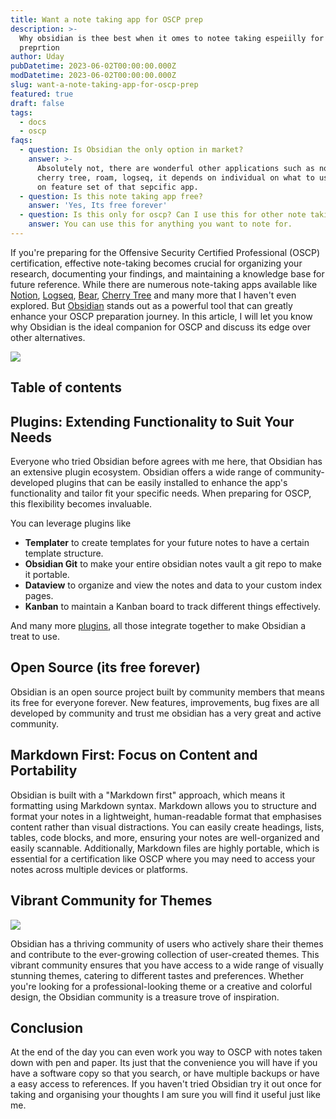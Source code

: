 ```yaml
---
title: Want a note taking app for OSCP prep
description: >-
  Why obsidian is thee best when it omes to notee taking espeiilly for OSCP
  preprtion
author: Uday
pubDatetime: 2023-06-02T00:00:00.000Z
modDatetime: 2023-06-02T00:00:00.000Z
slug: want-a-note-taking-app-for-oscp-prep
featured: true
draft: false
tags:
  - docs
  - oscp
faqs:
  - question: Is Obsidian the only option in market?
    answer: >-
      Absolutely not, there are wonderful other applications such as notion,
      cherry tree, roam, logseq, it depends on individual on what to use based
      on feature set of that sepcific app.
  - question: Is this note taking app free?
    answer: 'Yes, Its free forever'
  - question: Is this only for oscp? Can I use this for other note taking?
    answer: You can use this for anything you want to note for.
---
```


If you're preparing for the Offensive Security Certified Professional (OSCP) certification, effective note-taking becomes crucial for organizing your research, documenting your findings, and maintaining a knowledge base for future reference. While there are numerous note-taking apps available like [Notion](https://www.notion.so/), [Logseq](https://logseq.com/), [Bear](https://bear.app/), [Cherry Tree](https://www.giuspen.net/cherrytree/) and many more that I haven't even explored. But [Obsidian](https://obsidian.md/) stands out as a powerful tool that can greatly enhance your OSCP preparation journey. In this article, I will let you know why Obsidian is the ideal companion for OSCP and discuss its edge over other alternatives.

![](https://res.cloudinary.com/dmqn4aaos/image/upload/v1718147944/blog/Screenshot_2024-06-11_at_7.18.31_PM_ryzjcl.avif)

## Table of contents

## Plugins: Extending Functionality to Suit Your Needs

Everyone who tried Obsidian before agrees with me here, that Obsidian has an extensive plugin ecosystem. Obsidian offers a wide range of community-developed plugins that can be easily installed to enhance the app's functionality and tailor fit your specific needs. When preparing for OSCP, this flexibility becomes invaluable.

You can leverage plugins like

* **Templater** to create templates for your future notes to have a certain template structure.
* **Obsidian Git** to make your entire obsidian notes vault a git repo to make it portable.
* **Dataview** to organize and view the notes and data to your custom index pages.
* **Kanban** to maintain a Kanban board to track different things effectively.

And many more [plugins](https://obsidian.md/plugins), all those integrate together to make Obsidian a treat to use.

## Open Source (its free forever)

Obsidian is an open source project built by community members that means its free for everyone forever. New features, improvements, bug fixes are all developed by community and trust me obsidian has a very great and active community.

## Markdown First: Focus on Content and Portability

Obsidian is built with a "Markdown first" approach, which means it formatting using Markdown syntax. Markdown allows you to structure and format your notes in a lightweight, human-readable format that emphasises content rather than visual distractions. You can easily create headings, lists, tables, code blocks, and more, ensuring your notes are well-organized and easily scannable. Additionally, Markdown files are highly portable, which is essential for a certification like OSCP where you may need to access your notes across multiple devices or platforms.

## Vibrant Community for Themes

![](https://res.cloudinary.com/dmqn4aaos/image/upload/v1718148004/blog/Screenshot_2024-06-11_at_7.19.46_PM_s9txa6.avif)

Obsidian has a thriving community of users who actively share their themes and contribute to the ever-growing collection of user-created themes. This vibrant community ensures that you have access to a wide range of visually stunning themes, catering to different tastes and preferences. Whether you're looking for a professional-looking theme or a creative and colorful design, the Obsidian community is a treasure trove of inspiration.

## Conclusion

At the end of the day you can even work you way to OSCP with notes taken down with pen and paper. Its just that the convenience you will have if you have a software copy so that you search, or have multiple backups or have a easy access to references. If you haven't tried Obsidian try it out once for taking and organising your thoughts I am sure you will find it useful just like me.
